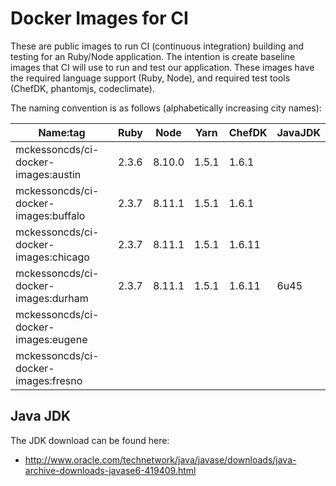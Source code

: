 Docker Images for CI
====================

These are public images to run CI (continuous integration) building and testing for an Ruby/Node application. The intention is create baseline images that CI will use to run and test our application. These images have the required language support (Ruby, Node), and required test tools (ChefDK, phantomjs, codeclimate).

The naming convention is as follows (alphabetically increasing city names):

| Name:tag                             | Ruby  | Node   | Yarn  | ChefDK | JavaJDK |
|--------------------------------------|-------|--------|-------|--------|---------|
| mckessoncds/ci-docker-images:austin  | 2.3.6 | 8.10.0 | 1.5.1 | 1.6.1  |         |
| mckessoncds/ci-docker-images:buffalo | 2.3.7 | 8.11.1 | 1.5.1 | 1.6.1  |         |
| mckessoncds/ci-docker-images:chicago | 2.3.7 | 8.11.1 | 1.5.1 | 1.6.11 |         |
| mckessoncds/ci-docker-images:durham  | 2.3.7 | 8.11.1 | 1.5.1 | 1.6.11 |   6u45  |
| mckessoncds/ci-docker-images:eugene  |       |        |       |        |         |
| mckessoncds/ci-docker-images:fresno  |       |        |       |        |         |


## Java JDK

The JDK download can be found here:
* http://www.oracle.com/technetwork/java/javase/downloads/java-archive-downloads-javase6-419409.html

